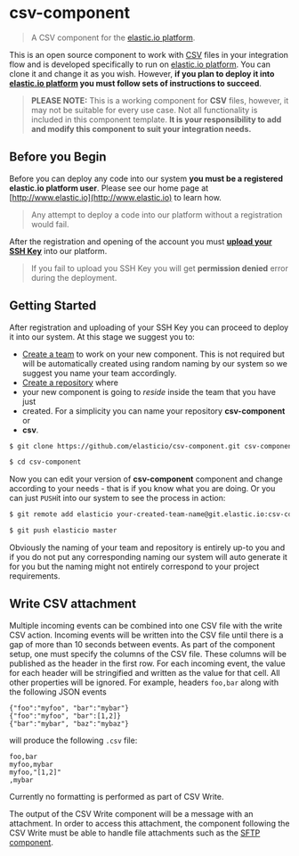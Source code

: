 # csv-component

> A CSV component for the [elastic.io platform](http://www.elastic.io "elastic.io platform").

This is an open source component to work with
[CSV](http://en.wikipedia.org/wiki/Comma-separated_values) files in your
integration flow and is developed specifically to run on [elastic.io
platform](http://www.elastic.io "elastic.io platform"). You can clone it and
change it as you wish. However, **if you plan to deploy it into [elastic.io
platform](http://www.elastic.io "elastic.io platform") you must follow sets of
instructions to succeed**.

> **PLEASE NOTE:** This is a working component for **CSV** files, however, it
may not be suitable for every use case. Not all functionality is included in
this component template. **It is your responsibility to add and modify this
component to suit your integration needs.**

## Before you Begin

Before you can deploy any code into our system **you must be a registered
elastic.io platform user**. Please see our home page at
[http://www.elastic.io](http://www.elastic.io) to learn how.

> Any attempt to deploy a code into our platform without a registration would fail.

After the registration and opening of the account you must **[upload your SSH
Key](http://docs.elastic.io/docs/ssh-key)** into our platform.

> If you fail to upload you SSH Key you will get **permission denied** error
during the deployment.

## Getting Started

After registration and uploading of your SSH Key you can proceed to deploy it
into our system. At this stage we suggest you to:
* [Create a team](http://docs.elastic.io/page/team-management) to work on your
 new component. This is not required but will be automatically created using
 random naming by our system so we suggest you name your team accordingly.
* [Create a repository](http://docs.elastic.io/page/repository-management) where
* your new component is going to *reside* inside the team that you have just
* created. For a simplicity you can name your repository **csv-component** or
* **csv**.

```bash
$ git clone https://github.com/elasticio/csv-component.git csv-component

$ cd csv-component
```
Now you can edit your version of **csv-component** component and change
according to your needs - that is if you know what you are doing. Or you can
just ``PUSH``it into our system to see the process in action:

```bash
$ git remote add elasticio your-created-team-name@git.elastic.io:csv-component.git

$ git push elasticio master
```
Obviously the naming of your team and repository is entirely up-to you and if
you do not put any corresponding naming our system will auto generate it for you
but the naming might not entirely correspond to your project requirements.

## Write CSV attachment

Multiple incoming events can be combined into one CSV file with the write CSV
action.  Incoming events will be written into the CSV file until there is a gap
of more than 10 seconds between events.  As part of the component setup, one
must specify the columns of the CSV file.  These columns will be published as
the header in the first row.  For each incoming event, the value for each header
will be stringified and written as the value for that cell.  All other
properties will be ignored.  For example, headers ``foo,bar`` along with the
following JSON events

    {"foo":"myfoo", "bar":"mybar"}
    {"foo":"myfoo", "bar":[1,2]}
    {"bar":"mybar", "baz":"mybaz"}

will produce the following ``.csv`` file:

    foo,bar
    myfoo,mybar
    myfoo,"[1,2]"
    ,mybar

Currently no formatting is performed as part of CSV Write.

The output of the CSV Write component will be a message with an attachment.  In
order to access this attachment, the component following the CSV Write must be
able to handle file attachments such as the [SFTP
component](https://github.com/elasticio/sftp-component).
